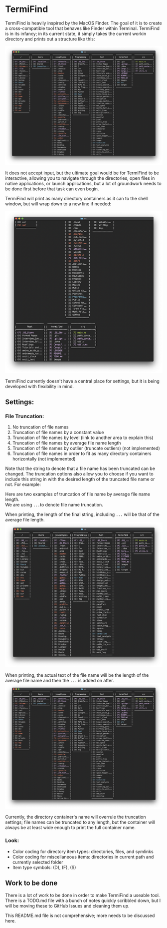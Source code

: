 # TermiFind

TermiFind is heavily inspired by the MacOS Finder.  The goal of it is to create
a cross-compatible tool that behaves like Finder within Terminal.  TermiFind is
in its infancy; in its current state, it simply takes the current workin
directory and prints out a structure like this:

![main example](./images/main_example.png)

It does not accept input, but the ultimate goal would be for TermiFind to be
interactive, allowing you to navigate through the directories, open files in
native applications, or launch applications, but a lot of groundwork needs to be
done first before that task can even begin.

TermiFind will print as many directory containers as it can to the shell window,
but will wrap down to a new line if needed:

![wrap example](./images/wrap_example.png)

TermiFind currently doesn't have a central place for settings, but it is being
developed with flexibility in mind.

## Settings:

### File Truncation:

1. No truncation of file names
2. Truncation of file names by a constant value
3. Truncation of file names by level (link to another area to explain this)
4. Truncation of file names by average file name length
5. Truncation of file names by outlier (truncate outliers) (not implemented)
6.  Truncation of file names in order to fit as many directory containers
  horizontally (not implemented)

Note that the string to denote that a file name has been truncated can be
changed.  The truncation options also allow you to choose if you want to include
this string in with the desired length of the truncated file name or not.  For
example:

Here are two examples of truncation of file name by average file name length.  
We are using `...`to denote file name truncation.

When printing, the length of the final string, including `...` will be that of
the average file length.
![truncation average include truncation string](./images/truncation_average_include_truncation_string.png)

When printing, the actual text of the file name will be the length of the
average file name and then the `...` is added on after.
![truncation average exclude truncation string](./images/truncation_average_exclude_truncation_string.png)

Currently, the directory container's name will overrule the truncation settings;
file names can be truncated to any length, but the container will always be at
least wide enough to print the full container name.

### Look:

- Color coding for directory item types: directories, files, and symlinks
- Color coding for miscellaneous items: directories in current path and
  currently selected folder
- Item type symbols: (D), (F), (S)

## Work to be done

There is a lot of work to be done in order to make TermiFind a useable tool.
There is a TODO.md file with a bunch of notes quickly scribbled down, but I will
be moving these to GitHub Issues and cleaning them up.

This README.md file is not comprehensive; more needs to be discussed here.

